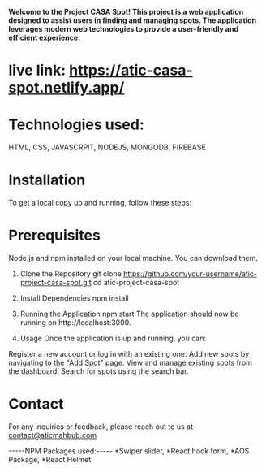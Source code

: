**Welcome to the  Project CASA Spot! This project is a web application designed to assist users in finding and managing spots. The application leverages modern web technologies to provide a user-friendly and efficient experience.**

# live link: https://atic-casa-spot.netlify.app/

# Technologies used:
HTML,
CSS,
JAVASCRPIT,
NODEJS,
MONGODB,
FIREBASE


# Installation
To get a local copy up and running, follow these steps:

# Prerequisites
Node.js and npm installed on your local machine. You can download them.

1. Clone the Repository
git clone https://github.com/your-username/atic-project-casa-spot.git
cd atic-project-casa-spot

2. Install Dependencies
npm install

3. Running the Application
npm start
The application should now be running on http://localhost:3000.

4. Usage
Once the application is up and running, you can:

Register a new account or log in with an existing one.
Add new spots by navigating to the "Add Spot" page.
View and manage existing spots from the dashboard.
Search for spots using the search bar.


# Contact
For any inquiries or feedback, please reach out to us at contact@aticmahbub.com


-----NPM Packages used:-----
*Swiper slider,
*React hook form,
*AOS Package,
*React Helmet

